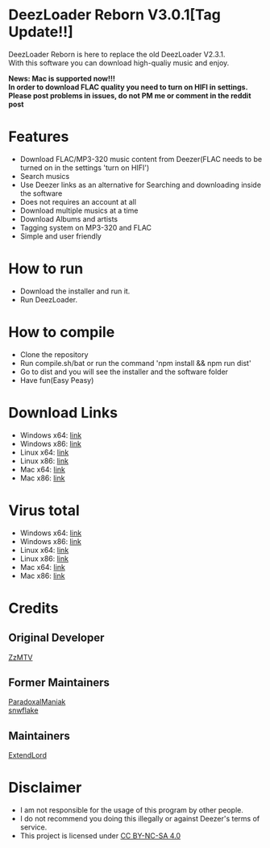 # DeezLoader Reborn V3.0.1[Tag Update!!]
DeezLoader Reborn is here to replace the old DeezLoader V2.3.1.<br/>
With this software you can download high-qualiy music and enjoy.

**News: Mac is supported now!!!**<br/>
**In order to download FLAC quality you need to turn on HIFI in settings.**<br/>
**Please post problems in issues, do not PM me or comment in the reddit post**

# Features
- Download FLAC/MP3-320 music content from Deezer(FLAC needs to be turned on in the settings 'turn on HIFI')
- Search musics
- Use Deezer links as an alternative for Searching and downloading inside the software
- Does not requires an account at all
- Download multiple musics at a time
- Download Albums and artists
- Tagging system on MP3-320 and FLAC
- Simple and user friendly

# How to run
- Download the installer and run it.
- Run DeezLoader.

# How to compile
- Clone the repository
- Run compile.sh/bat or run the command 'npm install && npm run dist'
- Go to dist and you will see the installer and the software folder
- Have fun(Easy Peasy)

# Download Links
- Windows x64: [link](https://mega.nz/#!RAtjUZTR!9QETNF7cw8zDyV_FK-TB2BItNf5SfYXADroNsBSAixA)
- Windows x86: [link](https://mega.nz/#!gQ1wCKKb!9j2bZiftSl-bwk2kCNFQH_hLlJeQTatOClSik4GOGys)
- Linux x64: [link](https://mega.nz/#!UdEWRSgI!HOsnhdkkpFT7dqlOh16hgbECmFEXSpeBRVLuIWqQGHo)
- Linux x86: [link](https://mega.nz/#!8Jl3WYoY!gl8YtSHhRVqgASQBjpU3TpueO9k4vKDyUEnco8lNpx8)
- Mac x64: [link](https://mega.nz/#!FA9xBJpQ!HdCRQ0Vmrt7gZSUVXpopOWMvxCEPPOiUrHgwW_Tro24)
- Mac x86: [link](https://mega.nz/#!1ANxAKxR!plHhbh-pVwtI-yAsXe0Z98jYY51BAuFJ5d3jHYwvLHU)

# Virus total
- Windows x64: [link](https://www.virustotal.com/#/file/7aeaa85c64811f84f66d038fea3a1eb972e22dcd17764ef73c641a1db4a26ad7)
- Windows x86: [link](https://www.virustotal.com/#/file/f8fe0560f275c4779206a402e5b3351d2b4737a63a72f49474f28b8d915720a3)
- Linux x64: [link](https://www.virustotal.com/#/file/a80d4c90429d1dc5e339f105b2300f969071f68723be42d33236106a7522744c)
- Linux x86: [link](https://www.virustotal.com/#/file/96696ff47eb7e017cda5d88585a18d68141edee70fad03f5b6455740bc7bf656)
- Mac x64: [link](https://www.virustotal.com/#/file/c4c525236ff0b87b5ac5b46cd4114c2d73d3e2ef7e9a42d18336a9a1f2708dff)
- Mac x86: [link](https://www.virustotal.com/#/file/e8c203fc33dcff60528c27cd7b7ff2df78fd99cde71d25f1ac3564ff453cc773)

# Credits
## Original Developer
[ZzMTV](https://boerse.to/members/zzmtv.3378614/)

## Former Maintainers
[ParadoxalManiak](https://github.com/ParadoxalManiak)<br/>
[snwflake](https://github.com/snwflake)

## Maintainers
[ExtendLord](https://github.com/ExtendLord)

# Disclaimer
- I am not responsible for the usage of this program by other people.
- I do not recommend you doing this illegally or against Deezer's terms of service.
- This project is licensed under [CC BY-NC-SA 4.0](https://creativecommons.org/licenses/by-nc-sa/4.0/)
